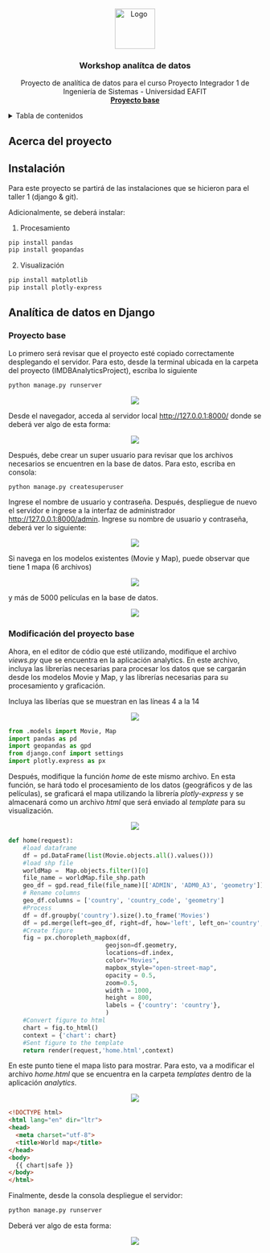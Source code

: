 <a name="readme-top"></a>

<!-- PROJECT LOGO -->
<br />
<div align="center">
  <a href="https://github.com/othneildrew/Best-README-Template">
    <img src="images/logo.png" alt="Logo" width="80" height="80">
  </a>

  <h3 align="center">Workshop analítca de datos</h3>

  <p align="center">
    Proyecto de analítica de datos para el curso Proyecto Integrador 1 de Ingeniería de Sistemas - Universidad EAFIT
    <br />
    <a href=[IMDBAnalyticsProject]><strong>Proyecto base </strong></a>
    <br />
  </p>
</div>

<!-- TABLE OF CONTENTS -->
<details>
  <summary>Tabla de contenidos</summary>
  <ol>
    <li>
      <a href="#acerca-del-proyecto">Acerca del proyecto</a>
    </li>
    <li>
      <a href="#Instalación">Instalación</a>
    </li>
    <li><a href="#Analítica de datos en google colab">Usage</a></li>
    <li><a href="#Analítica de datos en django">Roadmap</a></li>
  </ol>
</details>


<!-- ABOUT THE PROJECT -->
## Acerca del proyecto

<!-- ABOUT THE PROJECT -->
## Instalación

Para este proyecto se partirá de las instalaciones que se hicieron para el taller 1 (django & git). 

Adicionalmente, se deberá instalar:

1. Procesamiento 
  ```sh
  pip install pandas 
  pip install geopandas
  ```
2. Visualización 
  ```sh
  pip install matplotlib
  pip install plotly-express
  ```

<!-- Analítica de datos en django -->
## Analítica de datos en Django

### Proyecto base
Lo primero será revisar que el proyecto esté copiado correctamente desplegando el servidor. Para esto, desde la terminal ubicada en la carpeta del proyecto (IMDBAnalyticsProject), escriba lo siguiente

  ```sh
  python manage.py runserver  
  ```
 <div align="center">
  <a>
    <img src="images/console1.png">
  </a>
  </div>
  
Desde el navegador, acceda al servidor local http://127.0.0.1:8000/ donde se deberá ver algo de esta forma:

 <div align="center">
  <a>
    <img src="images/server1.png" >
  </a>
  </div>


Después, debe crear un super usuario para revisar que los archivos necesarios se encuentren en la base de datos.
Para esto, escriba en consola:

  ```sh
  python manage.py createsuperuser   
  ```

Ingrese el nombre de usuario y contraseña. Después, despliegue de nuevo el servidor e ingrese a la interfaz de administrador http://127.0.0.1:8000/admin.
Ingrese su nombre de usuario y contraseña, deberá ver lo siguiente:

 <div align="center">
  <a>
    <img src="images/serveradmin_1.png">
  </a>
  </div>

Si navega en los modelos existentes (Movie y Map), puede observar que tiene 1 mapa (6 archivos)

 <div align="center">
  <a>
    <img src="images/serveradmin_map.png" >
  </a>
  </div>
  
 y más de 5000 películas en la base de datos.
  
  <div align="center">
  <a>
    <img src="images/serveradmin_movie.png" >
  </a>
  </div>
  
### Modificación del proyecto base

Ahora, en el editor de códio que esté utilizando, modifique el archivo _views.py_ que se encuentra en la aplicación analytics. En este archivo, incluya las librerías necesarias para procesar los datos que se cargarán desde los modelos Movie y Map, y las librerías necesarias para su procesamiento y graficación.

Incluya las liberías que se muestran en las líneas 4 a la 14

  <div align="center">
  <a>
    <img src="images/views11.png" >
  </a>
  </div>

```python
from .models import Movie, Map
import pandas as pd
import geopandas as gpd
from django.conf import settings
import plotly.express as px
```

Después, modifique la función _home_ de este mismo archivo. En esta función, se hará todo el procesamiento de los datos (geográficos y de las películas), se graficará el mapa utilizando la librería _plotly-express_ y se almacenará como un archivo _html_ que será enviado al _template_ para su visualización.

  <div align="center">
  <a>
    <img src="images/viewshome_prep.png" >
  </a>
  </div>

```python
def home(request):
    #load dataframe
    df = pd.DataFrame(list(Movie.objects.all().values()))
    #load shp file
    worldMap =  Map.objects.filter()[0]
    file_name = worldMap.file_shp.path
    geo_df = gpd.read_file(file_name)[['ADMIN', 'ADM0_A3', 'geometry']]
    # Rename columns
    geo_df.columns = ['country', 'country_code', 'geometry']    
    #Process
    df = df.groupby('country').size().to_frame('Movies')
    df = pd.merge(left=geo_df, right=df, how='left', left_on='country', right_on='country')
    #Create figure
    fig = px.choropleth_mapbox(df,
                           geojson=df.geometry,
                           locations=df.index,
                           color="Movies",
                           mapbox_style="open-street-map",
                           opacity = 0.5,
                           zoom=0.5,
                           width = 1000,
                           height = 800,
                           labels = {'country': 'country'},
                           )
    #Convert figure to html                               
    chart = fig.to_html()
    context = {'chart': chart}
    #Sent figure to the template
    return render(request,'home.html',context)
```

En este punto tiene el mapa listo para mostrar. Para esto, va a modificar el archivo _home.html_ que se encuentra en la carpeta _templates_ dentro de la aplicación _analytics_. 


  <div align="center">
  <a>
    <img src="images/home.png" >
  </a>
  </div>

```html
<!DOCTYPE html>
<html lang="en" dir="ltr">
<head>
  <meta charset="utf-8">
  <title>World map</title>
</head>
<body>
  {{ chart|safe }}
</body>
</html>
```

Finalmente, desde la consola despliegue el servidor:

```sh
python manage.py runserver  
```

Deberá ver algo de esta forma:

  <div align="center">
  <a>
    <img src="images/map.png" >
  </a>
  </div>


  








